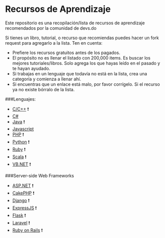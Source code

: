 Recursos de Aprendizaje
========

Este repositorio es una recopilación/lista de recursos de aprendizaje recomendados por la comunidad de devs.do

Si tienes un libro, tutorial, o recurso que recomiendas puedes hacer un fork request para agregarlo a la lista. Ten en cuenta:

* Prefiere los recursos gratuitos antes de los pagados. 
* El propósito no es llenar el listado con 200,000 items. Es buscar los mejores tutoriales/libros. Solo agrega los que hayas leído en el pasado y te hayan ayudado. 
* Si trabajas en un lenguaje que todavía no está en la lista, crea una categoría y comienza a llenar ahí. 
* Si encuentras que un enlace está malo, por favor corrígelo. Si el recurso ya no existe bórralo de la lista. 

###Lenguajes:

* [C/C++](c_and_cpp.md) :heavy_exclamation_mark:
* [C#](c_sharp.md)
* [Java](java.md) :heavy_exclamation_mark:
* [Javascript](javascript.md)
* [PHP](php.md) :heavy_exclamation_mark:
* [Python](python.md) :heavy_exclamation_mark:
* [Ruby](ruby.md) :heavy_exclamation_mark:
* [Scala](scala.md) :heavy_exclamation_mark:
* [VB.NET](vb_net.md) :heavy_exclamation_mark:

###Server-side Web Frameworks
* [ASP.NET](asp_net.md) :heavy_exclamation_mark:
* [CakePHP](cake_php.md) :heavy_exclamation_mark:
* [Django](django.md) :heavy_exclamation_mark:
* [ExpressJS](express.md) :heavy_exclamation_mark:
* [Flask](flask.md) :heavy_exclamation_mark:
* [Laravel](laravel.md) :heavy_exclamation_mark:
* [Ruby on Rails](ror.md) :heavy_exclamation_mark: